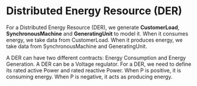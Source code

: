 # Distributed Energy Resource (DER)

For a Distributed Energy Resource (DER), we generate **CustomerLoad**, **SynchronousMachine** and **GeneratingUnit** to model it. When it consumes energy, we take data from CustomerLoad. When it produces energy, we take data from SynchronousMachine and GeneratingUnit.

A DER can have two different contracts: Energy Consumption and Energy Generation. A DER can be a Voltage regulator. For a DER, we need to define its rated active Power and rated reactive Power. When P is positive, it is consuming energy. When P is negative, it acts as producing energy.



